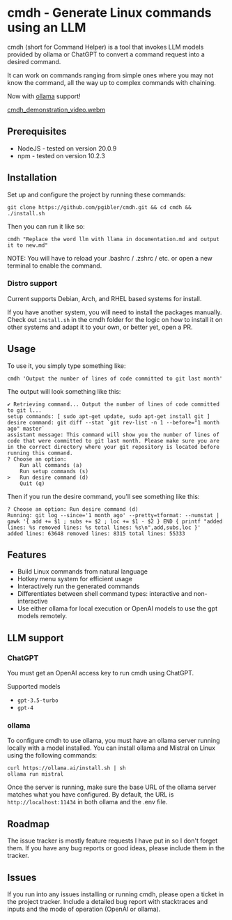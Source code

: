 # cmdh - Generate Linux commands using an LLM

cmdh (short for Command Helper) is a tool that invokes LLM models provided by ollama or ChatGPT to convert a command request into a desired command.

It can work on commands ranging from simple ones where you may not know the command, all the way up to complex commands with chaining.

Now with [ollama](https://ollama.ai/) support!

[cmdh_demonstration_video.webm](https://user-images.githubusercontent.com/119892/233747166-552339ef-f3fe-4eb5-9161-db574b6f96fc.webm)

## Prerequisites

- NodeJS - tested on version 20.0.9
- npm - tested on version 10.2.3

## Installation

Set up and configure the project by running these commands:

```
git clone https://github.com/pgibler/cmdh.git && cd cmdh && ./install.sh
```

Then you can run it like so:

```
cmdh "Replace the word llm with llama in documentation.md and output it to new.md"
```

NOTE: You will have to reload your .bashrc / .zshrc / etc. or open a new terminal to enable the command.

### Distro support

Current supports Debian, Arch, and RHEL based systems for install.

If you have another system, you will need to install the packages manually. Check out `install.sh` in the cmdh folder for the logic on how to install it on other systems and adapt it to your own, or better yet, open a PR.

## Usage

To use it, you simply type something like:

`cmdh 'Output the number of lines of code committed to git last month'`

The output will look something like this:

```
✔ Retrieving command... Output the number of lines of code committed to git l...
setup commands: [ sudo apt-get update, sudo apt-get install git ]
desire command: git diff --stat `git rev-list -n 1 --before="1 month ago" master`
assistant message: This command will show you the number of lines of code that were committed to git last month. Please make sure you are in the correct directory where your git repository is located before running this command.
? Choose an option:
    Run all commands (a)
    Run setup commands (s)
>   Run desire command (d)
    Quit (q)
```

Then if you run the desire command, you'll see something like this:

```
? Choose an option: Run desire command (d)
Running: git log --since='1 month ago' --pretty=tformat: --numstat | gawk '{ add += $1 ; subs += $2 ; loc += $1 - $2 } END { printf "added lines: %s removed lines: %s total lines: %s\n",add,subs,loc }'
added lines: 63648 removed lines: 8315 total lines: 55333
```

## Features

- Build Linux commands from natural language
- Hotkey menu system for efficient usage
- Interactively run the generated commands
- Differentiates between shell command types: interactive and non-interactive
- Use either ollama for local execution or OpenAI models to use the gpt models remotely.

## LLM support

### ChatGPT

You must get an OpenAI access key to run cmdh using ChatGPT.

Supported models
- `gpt-3.5-turbo`
- `gpt-4`

### ollama

To configure cmdh to use ollama, you must have an ollama server running locally with a model installed. You can install ollama and Mistral on Linux using the following commands:

```
curl https://ollama.ai/install.sh | sh
ollama run mistral
```

Once the server is running, make sure the base URL of the ollama server matches what you have configured. By default, the URL is `http://localhost:11434` in both ollama and the .env file.

## Roadmap

The issue tracker is mostly feature requests I have put in so I don't forget them. If you have any bug reports or good ideas, please include them in the tracker.

## Issues

If you run into any issues installing or running cmdh, please open a ticket in the project tracker. Include a detailed bug report with stacktraces and inputs and the mode of operation (OpenAI or ollama).
